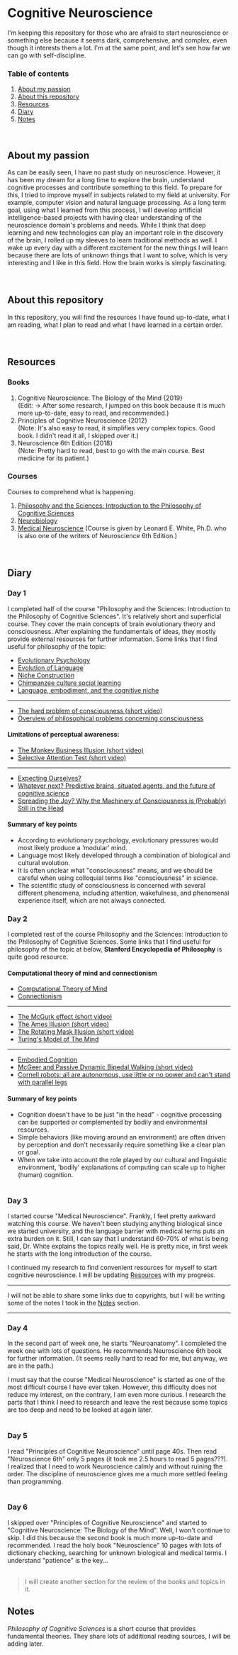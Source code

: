 # Cognitive Neuroscience

I'm keeping this repository for those who are afraid to start neuroscience or something else because it seems dark, comprehensive, and complex, even though it interests them a lot. I'm at the same point, and let's see how far we can go with self-discipline. 

### Table of contents
1) [About my passion](#about-my-passion)
2) [About this repository](#about-this-repository)
3) [Resources](#resources)
4) [Diary](#diary)
5) [Notes](#notes)


<br/>

## About my passion
As can be easily seen, I have no past study on neuroscience. However, it has been my dream for a long time to explore the brain, understand cognitive processes and contribute something to this field. To prepare for this, I tried to improve myself in subjects related to my field at university. For example, computer vision and natural language processing. As a long term goal, using what I learned from this process, I will develop artificial intelligence-based projects with having clear understanding of the neuroscience domain's problems and needs. While I think that deep learning and new technologies can play an important role in the discovery of the brain, I rolled up my sleeves to learn traditional methods as well. I wake up every day with a different excitement for the new things I will learn because there are lots of unknown things that I want to solve, which is very interesting and I like in this field. How the brain works is simply fascinating.
<br/><br/><br/>

## About this repository
In this repository, you will find the resources I have found up-to-date, what I am reading, what I plan to read and what I have learned in a certain order. 
<br/><br/><br/>

## Resources
### Books
1) Cognitive Neuroscience: The Biology of the Mind {2019} <br/>
(Edit: -> After some research, I jumped on this book because it is much more up-to-date, easy to read, and recommended.)</br>
2) Principles of Cognitive Neuroscience {2012} <br/>
(Note: It's also easy to read, it simplifies very complex topics. Good book. I didn't read it all, I skipped over it.)</br>
3) Neuroscience 6th Edition {2018} <br/>
(Note: Pretty hard to read, best to go with the main course. Best medicine for its patient.)
### Courses
Courses to comprehend what is happening.</br>
1) [Philosophy and the Sciences: Introduction to the Philosophy of Cognitive Sciences](https://www.coursera.org/learn/philosophy-cognitive-sciences/) 
2) [Neurobiology](https://www.coursera.org/learn/neurobiology) </br>
3) [Medical Neuroscience](https://www.coursera.org/learn/medical-neuroscience) (Course is given by Leonard E. White, Ph.D. who is also one of the writers of Neuroscience 6th Edition.) </br><br/><br/>

## Diary

### Day 1
I completed half of the course "Philosophy and the Sciences: Introduction to the Philosophy of Cognitive Sciences". It's relatively short and superficial course. They cover the main concepts of brain evolutionary theory and consciousness. After explaining the fundamentals of ideas, they mostly provide external resources for further information. Some links that I find useful for philosophy of the topic:
- [Evolutionary Psychology](https://iep.utm.edu/evol-psy/)
- [Evolution of Language](http://www.lel.ed.ac.uk/cle/)
- [Niche Construction](https://nicheconstruction.com)
- [Chimpanzee culture social learning](https://www.livescience.com/48727-chimpanzee-culture-social-learning.html?adbid=10152376199566761&adbpl=fb&adbpr=30478646760&cmpid=514627_20141112_35461417)
- [Language, embodiment, and the cognitive niche](https://era.ed.ac.uk/handle/1842/1449)
--------------
- [The hard problem of consciousness (short video)](https://www.youtube.com/watch?v=kdbs-HUAxC8)
- [Overview of philosophical problems concerning consciousness](http://plato.stanford.edu/entries/consciousness/)</br>
#### Limitations of perceptual awareness:
- [The Monkey Business Illusion (short video)](https://www.youtube.com/watch?v=IGQmdoK_ZfY&list=PLB228A1652CD49370&index=3)
- [Selective Attention Test (short video)](https://www.youtube.com/watch?v=vJG698U2Mvo&list=PLB228A1652CD49370)
--------------
- [Expecting Ourselves?](https://philosophyofbrains.com/2015/12/16/expecting-ourselves.aspx)
- [Whatever next? Predictive brains, situated agents, and the future of cognitive science](https://www.cambridge.org/core/journals/behavioral-and-brain-sciences/article/div-classtitlewhatever-next-predictive-brains-situated-agents-and-the-future-of-cognitive-sciencediv/33542C736E17E3D1D44E8D03BE5F4CD9)
- [Spreading the Joy? Why the Machinery of Consciousness is (Probably) Still in the Head](https://www.research.ed.ac.uk/en/publications/spreading-the-joy-why-the-machinery-of-consciousness-is-probably-)
#### Summary of key points
- According to evolutionary psychology, evolutionary pressures would most likely produce a ‘modular’ mind.
- Language most likely developed through a combination of biological and cultural evolution.
- It is often unclear what "consciousness" means, and we should be careful when using colloquial terms like "consciousness" in science.
- The scientific study of consciousness is concerned with several different phenomena, including attention, wakefulness, and phenomenal experience itself, which are not always connected.


### Day 2
I completed rest of the course Philosophy and the Sciences: Introduction to the Philosophy of Cognitive Sciences. Some links that I find useful for philosophy of the topic at below, **Stanford Encyclopedia of Philosophy** is quite good resource.
#### Computational theory of mind and connectionism
- [Computational Theory of Mind](http://plato.stanford.edu/entries/computational-mind/)
- [Connectionism](http://plato.stanford.edu/entries/connectionism/)
-----------
- [The McGurk effect (short video)](https://www.youtube.com/watch?v=G-lN8vWm3m0)
- [The Ames Illusion (short video)](https://www.youtube.com/watch?v=gJhyu6nlGt8)
- [The Rotating Mask Illusion (short video)](https://www.youtube.com/watch?v=sKa0eaKsdA0)
- [Turing's Model of The Mind](https://marksprevak.com/publications/turing-s-model-of-the-mind-2017/)
----------
- [Embodied Cognition](http://plato.stanford.edu/entries/embodied-cognition/)
- [McGeer and Passive Dynamic Bipedal Walking (short video)](https://www.youtube.com/watch?v=WOPED7I5Lac)
- [Cornell robots: all are autonomous, use little or no power and can't stand with parallel legs](http://ruina.tam.cornell.edu/research/topics/robots/)
#### Summary of key points
- Cognition doesn't have to be just "in the head" - cognitive processing can be supported or complemented by bodily and environmental resources.
- Simple behaviors (like moving around an environment) are often driven by perception and don't necessarily require something like a clear plan or goal.
- When we take into account the role played by our cultural and linguistic environment, 'bodily' explanations of computing can scale up to higher (human) cognition.</br></br>

### Day 3 
I started course "Medical Neuroscience". Frankly, I feel pretty awkward watching this course. We haven't been studying anything biological since we started university, and the language barrier with medical terms puts an extra burden on it. Still, I can say that I understand 60-70% of what is being said, Dr. White explains the topics really well. He is pretty nice, in first week he starts with the long introduction of the course.

I continued my research to find convenient resources for myself to start cognitive neuroscience. I will be updating [Resources](#resources) with my progress.

-----------
I will not be able to share some links due to copyrights, but I will be writing some of the notes I took in the [Notes](#notes) section.

-----------

### Day 4 
In the second part of week one, he starts "Neuroanatomy". I completed the week one with lots of questions. He recommends Neuroscience 6th book for further information. (It seems really hard to read for me, but anyway, we are in the path.)

I must say that the course "Medical Neuroscience" is started as one of the most difficult course I have ever taken. However, this difficulty does not reduce my interest, on the contrary, I am even more curious. I research the parts that I think I need to research and leave the rest because some topics are too deep and need to be looked at again later.</br></br>

### Day 5
I read "Principles of Cognitive Neuroscience" until page 40s. Then read "Neuroscience 6th" only 5 pages (it took me 2.5 hours to read 5 pages???). I realized that I need to work Neuroscience calmly and without ruining the order. The discipline of neuroscience gives me a much more settled feeling than programming.</br></br>

### Day 6
I skipped over "Principles of Cognitive Neuroscience" and started to "Cognitive Neuroscience: The Biology of the Mind". Well, I won't continue to skip. I did this because the second book is much more up-to-date and recommended. I read the holy book "Neuroscience" 10 pages with lots of dictionary checking, searching for unknown biological and medical terms. I understand "patience" is the key...</br></br>

> I will create another section for the review of the books and topics in it.



## Notes
*Philosophy of Cognitive Sciences* is a short course that provides fundamental theories. They share lots of additional reading sources, I will be adding later.
